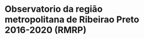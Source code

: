 # Observatorio da região metropolitana de Ribeirao Preto 2016-2020 (RMRP)

[Produtos mais importados pela RMRP de 2016 a 2020]: https://public.tableau.com/views/ProdutosmaisimportadospelaRMRP2016-20201/ProdutosmaisimportadosnaRMRP-painel?:language=pt-BR&:sid=&:display_count=n&:origin=viz_share_link

[Produtos mais exportados pela RMRP de 2016 a 2020]: https://public.tableau.com/views/ProdutosmaisexportadosanaRMRP2016-20201/ProdutosmaisexportadosnaRMRP-painel?:language=en-US&:sid=&:display_count=n&:origin=viz_share_link

[Importação em Kg liquído e produto importado RMRP 2016-20201]: https://public.tableau.com/views/ImportaoemKgliqudoeprodutoimportadoRMRP2016-20201/ImportaesKgmunicpiosdaRMRP?:language=pt-BR&:sid=&:display_count=n&:origin=viz_share_link

[Exportação em Kg Líquido RMRP 2016-20201]: https://public.tableau.com/views/ExportaoemKgLquidoRMRP2016-20201/ExportaesemKgmunicipiosdaRMRP?:language=pt-BR&:sid=&:display_count=n&:origin=viz_share_link

[Importação em US$ RMRP 2016-2020]: https://public.tableau.com/views/ImportaoemUSRMRP2016-20201/ImportaesemUSRMRP?:language=pt-BR&:sid=&:display_count=n&:origin=viz_share_link

[Exportação em US$ RMRP 2016-2020]: https://public.tableau.com/views/ExportaoRMRP2016-20201/ExportaesemUSRMRP?:language=pt-BR&:sid=&:display_count=n&:origin=viz_share_link

[Receitas Municipais por ano na Região Metropolitana de Ribeirão Preto 2017-2020]: https://public.tableau.com/views/ReceitasMunicipaisSP2017-2020/Painel1?:language=pt-BR&:sid=&:display_count=n&:origin=viz_share_link


















